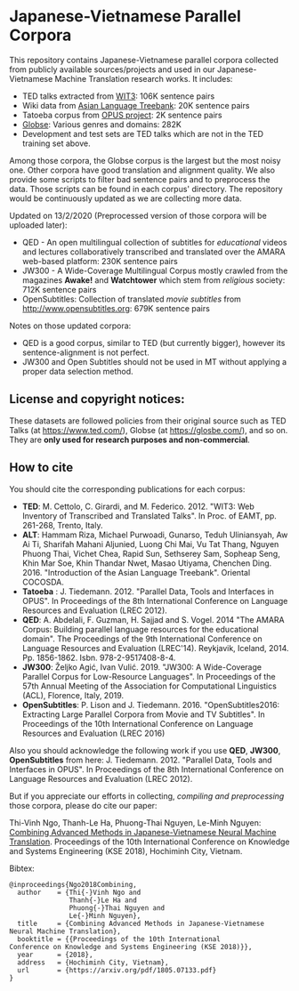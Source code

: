 # Japanese-Vietnamese Parallel Corpora
This repository contains Japanese-Vietnamese parallel corpora collected from publicly available sources/projects and used in our Japanese-Vietnamese Machine Translation research works. It includes:

*  TED talks extracted from [WIT3](https://wit3.fbk.eu/mono.php?release=XML_releases&tinfo=cleanedhtml_ted): 106K sentence pairs
*  Wiki data from [Asian Language Treebank](http://www2.nict.go.jp/astrec-att/member/mutiyama/ALT/): 20K sentence pairs
*  Tatoeba corpus from [OPUS project](http://opus.nlpl.eu/Tatoeba.php): 2K sentence pairs
*  [Globse](https://glosbe.com/): Various genres and domains: 282K
*  Development and test sets are TED talks which are not in the TED training set above.

Among those corpora, the Globse corpus is the largest but the most noisy one. Other corpora have good translation and alignment quality. We also provide some scripts to filter bad sentence pairs and to preprocess the data. Those scripts can be found in each corpus' directory. The repository would be continuously updated as we are collecting more data.

Updated on 13/2/2020 (Preprocessed version of those corpora will be uploaded later):
*  QED - An open multilingual collection of subtitles for *educational* videos and lectures collaboratively transcribed and translated over the AMARA web-based platform: 230K sentence pairs
*  JW300 - A Wide-Coverage Multilingual Corpus mostly crawled from the magazines **Awake!** and **Watchtower** which stem from *religious* society: 712K sentence pairs
*  OpenSubtitles: Collection of translated *movie subtitles* from http://www.opensubtitles.org: 679K sentence pairs

Notes on those updated corpora:
*  QED is a good corpus, similar to TED (but currently bigger), however its sentence-alignment is not perfect.
*  JW300 and Open Subtitles should not be used in MT without applying a proper data selection method.

## License and copyright notices:

 These datasets are followed policies from their original source such as TED Talks (at https://www.ted.com/), Globse (at https://glosbe.com/), and so on. They are **only used for research purposes and non-commercial**.

## How to cite

You should cite the corresponding publications for each corpus:
*  **TED**: M. Cettolo, C. Girardi, and M. Federico. 2012. "WIT3: Web Inventory of Transcribed and Translated Talks". In Proc. of EAMT, pp. 261-268, Trento, Italy.
*  **ALT**: Hammam Riza, Michael Purwoadi, Gunarso, Teduh Uliniansyah, Aw Ai Ti, Sharifah Mahani Aljunied, Luong Chi Mai, Vu Tat Thang, Nguyen Phuong Thai, Vichet Chea, Rapid Sun, Sethserey Sam, Sopheap Seng, Khin Mar Soe, Khin Thandar Nwet, Masao Utiyama, Chenchen Ding. 2016. "Introduction of the Asian Language Treebank". Oriental COCOSDA.
*  **Tatoeba** : J. Tiedemann. 2012. "Parallel Data, Tools and Interfaces in OPUS". In Proceedings of the 8th International Conference on Language Resources and Evaluation (LREC 2012).
*  **QED**: A. Abdelali, F. Guzman, H. Sajjad and S. Vogel. 2014 "The AMARA Corpus: Building parallel language resources for the educational domain". The Proceedings of the 9th International Conference on Language Resources and Evaluation (LREC'14). Reykjavik, Iceland, 2014. Pp. 1856-1862. Isbn. 978-2-9517408-8-4. 
*  **JW300**: Željko Agić, Ivan Vulić. 2019. "JW300: A Wide-Coverage Parallel Corpus for Low-Resource Languages". In Proceedings of the 57th Annual Meeting of the Association for Computational Linguistics (ACL), Florence, Italy, 2019. 
*  **OpenSubtitles**: P. Lison and J. Tiedemann. 2016. "OpenSubtitles2016: Extracting Large Parallel Corpora from Movie and TV Subtitles". In Proceedings of the 10th International Conference on Language Resources and Evaluation (LREC 2016)


Also you should acknowledge the following work if you use **QED**, **JW300**, **OpenSubtitles** from here: J. Tiedemann. 2012. "Parallel Data, Tools and Interfaces in OPUS". In Proceedings of the 8th International Conference on Language Resources and Evaluation (LREC 2012).

But if you appreciate our efforts in collecting, *compiling and preprocessing* those corpora, please do cite our paper:

Thi-Vinh Ngo, Thanh-Le Ha, Phuong-Thai Nguyen, Le-Minh Nguyen: [Combining Advanced Methods in Japanese-Vietnamese Neural Machine Translation](https://arxiv.org/pdf/1805.07133.pdf). Proceedings of the 10th International Conference on Knowledge and Systems Engineering (KSE 2018), Hochiminh City, Vietnam.

Bibtex:
```
@inproceedings{Ngo2018Combining,
  author    = {Thi{-}Vinh Ngo and
               Thanh{-}Le Ha and
               Phuong{-}Thai Nguyen and
               Le{-}Minh Nguyen},
  title     = {Combining Advanced Methods in Japanese-Vietnamese Neural Machine Translation},
  booktitle = {{Proceedings of the 10th International
Conference on Knowledge and Systems Engineering (KSE 2018)}},
  year      = {2018},
  address   = {Hochiminh City, Vietnam},
  url       = {https://arxiv.org/pdf/1805.07133.pdf}
}
```
